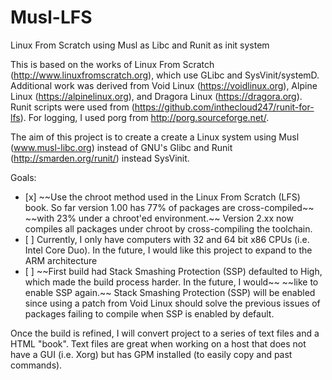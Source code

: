 # Musl-LFS
Linux From Scratch using Musl as Libc and Runit as init system

This is based on the works of Linux From Scratch (http://www.linuxfromscratch.org), which use GLibc and SysVinit/systemD. Additional work was derived from Void Linux (https://voidlinux.org), Alpine Linux (https://alpinelinux.org), and Dragora Linux (https://dragora.org). Runit scripts were used from (https://github.com/inthecloud247/runit-for-lfs). For logging, I used porg from http://porg.sourceforge.net/.

The aim of this project is to create a create a Linux system using Musl (www.musl-libc.org) instead of GNU's Glibc and Runit (http://smarden.org/runit/) instead SysVinit.

Goals:
<ul>
<li> [x] ~~Use the chroot method used in the Linux From Scratch (LFS) book. So far version 1.00 has 77% of packages are cross-compiled~~ ~~with 23% under a chroot'ed environment.~~ Version 2.xx now compiles all packages under chroot by cross-compiling the toolchain. </li>
<li> [ ] Currently, I only have computers with 32 and 64 bit x86 CPUs (i.e. Intel Core Duo). In the future, I would like this project to expand to the ARM architecture </li>
<li> [ ] ~~First build had Stack Smashing Protection (SSP) defaulted to High, which made the build process harder. In the future, I would~~ ~~like to enable SSP again.~~ Stack Smashing Protection (SSP) will be enabled since using a patch from Void Linux should solve the previous issues of packages failing to compile when SSP is enabled by default.
</ul>

Once the build is refined, I will convert project to a series of text files and a HTML "book". Text files are great when working on a host that does not have a GUI (i.e. Xorg) but has GPM installed (to easily copy and past commands).
